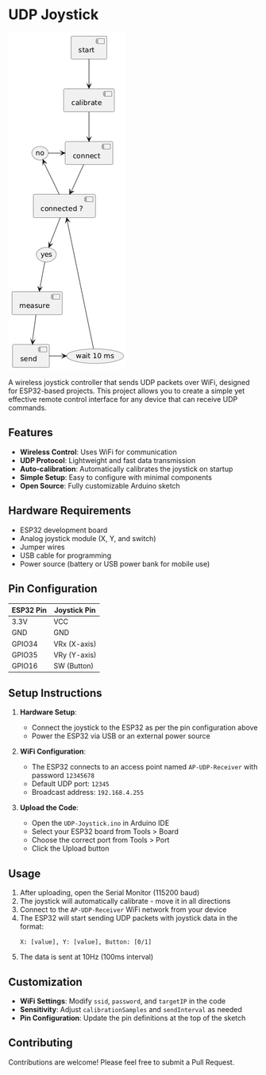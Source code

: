 # UDP Joystick

![UDP Joystick Interface](UDP-Joystick.png)

A wireless joystick controller that sends UDP packets over WiFi, designed for ESP32-based projects. This project allows you to create a simple yet effective remote control interface for any device that can receive UDP commands.

## Features

- **Wireless Control**: Uses WiFi for communication
- **UDP Protocol**: Lightweight and fast data transmission
- **Auto-calibration**: Automatically calibrates the joystick on startup
- **Simple Setup**: Easy to configure with minimal components
- **Open Source**: Fully customizable Arduino sketch

## Hardware Requirements

- ESP32 development board
- Analog joystick module (X, Y, and switch)
- Jumper wires
- USB cable for programming
- Power source (battery or USB power bank for mobile use)

## Pin Configuration

| ESP32 Pin | Joystick Pin |
|----------|-------------|
| 3.3V     | VCC         |
| GND      | GND         |
| GPIO34   | VRx (X-axis)|
| GPIO35   | VRy (Y-axis)|
| GPIO16   | SW (Button) |

## Setup Instructions

1. **Hardware Setup**:
   - Connect the joystick to the ESP32 as per the pin configuration above
   - Power the ESP32 via USB or an external power source

2. **WiFi Configuration**:
   - The ESP32 connects to an access point named `AP-UDP-Receiver` with password `12345678`
   - Default UDP port: `12345`
   - Broadcast address: `192.168.4.255`

3. **Upload the Code**:
   - Open the `UDP-Joystick.ino` in Arduino IDE
   - Select your ESP32 board from Tools > Board
   - Choose the correct port from Tools > Port
   - Click the Upload button

## Usage

1. After uploading, open the Serial Monitor (115200 baud)
2. The joystick will automatically calibrate - move it in all directions
3. Connect to the `AP-UDP-Receiver` WiFi network from your device
4. The ESP32 will start sending UDP packets with joystick data in the format:
   ```
   X: [value], Y: [value], Button: [0/1]
   ```
5. The data is sent at 10Hz (100ms interval)

## Customization

- **WiFi Settings**: Modify `ssid`, `password`, and `targetIP` in the code
- **Sensitivity**: Adjust `calibrationSamples` and `sendInterval` as needed
- **Pin Configuration**: Update the pin definitions at the top of the sketch

## Contributing

Contributions are welcome! Please feel free to submit a Pull Request.
